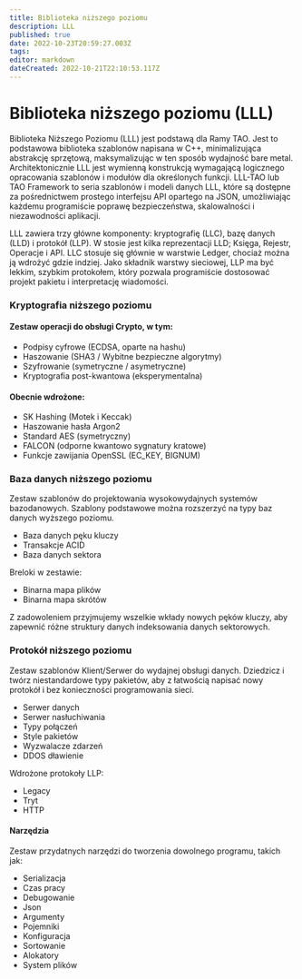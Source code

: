 ```yaml
---
title: Biblioteka niższego poziomu
description: LLL
published: true
date: 2022-10-23T20:59:27.003Z
tags: 
editor: markdown
dateCreated: 2022-10-21T22:10:53.117Z
---
```


# Biblioteka niższego poziomu (LLL)
Biblioteka Niższego Poziomu (LLL) jest podstawą dla Ramy TAO. Jest to podstawowa biblioteka szablonów napisana w C++, minimalizująca abstrakcję sprzętową, maksymalizując w ten sposób wydajność bare metal. Architektonicznie LLL jest wymienną konstrukcją wymagającą logicznego opracowania szablonów i modułów dla określonych funkcji. LLL-TAO lub TAO Framework to seria szablonów i modeli danych LLL, które są dostępne za pośrednictwem prostego interfejsu API opartego na JSON, umożliwiając każdemu programiście poprawę bezpieczeństwa, skalowalności i niezawodności aplikacji.

LLL zawiera trzy główne komponenty: kryptografię (LLC), bazę danych (LLD) i protokół (LLP). W stosie jest kilka reprezentacji LLD; Księga, Rejestr, Operacje i API. LLC stosuje się głównie w warstwie Ledger, chociaż można ją wdrożyć gdzie indziej. Jako składnik warstwy sieciowej, LLP ma być lekkim, szybkim protokołem, który pozwala programiście dostosować projekt pakietu i interpretację wiadomości.

### Kryptografia niższego poziomu

#### Zestaw operacji do obsługi Crypto, w tym:

* Podpisy cyfrowe (ECDSA, oparte na hashu)
* Haszowanie (SHA3 / Wybitne bezpieczne algorytmy)
* Szyfrowanie (symetryczne / asymetryczne)
* Kryptografia post-kwantowa (eksperymentalna)

#### Obecnie wdrożone:

* SK Hashing (Motek i Keccak)
* Haszowanie hasła Argon2
* Standard AES (symetryczny)
* FALCON (odporne kwantowo sygnatury kratowe)
* Funkcje zawijania OpenSSL (EC\_KEY, BIGNUM)

### Baza danych niższego poziomu

Zestaw szablonów do projektowania wysokowydajnych systemów bazodanowych. Szablony podstawowe można rozszerzyć na typy baz danych wyższego poziomu.

* Baza danych pęku kluczy
* Transakcje ACID
* Baza danych sektora

Breloki w zestawie:

* Binarna mapa plików
* Binarna mapa skrótów

Z zadowoleniem przyjmujemy wszelkie wkłady nowych pęków kluczy, aby zapewnić różne struktury danych indeksowania danych sektorowych.

### Protokół niższego poziomu

Zestaw szablonów Klient/Serwer do wydajnej obsługi danych. Dziedzicz i twórz niestandardowe typy pakietów, aby z łatwością napisać nowy protokół i bez konieczności programowania sieci.

* Serwer danych
* Serwer nasłuchiwania
* Typy połączeń
* Style pakietów
* Wyzwalacze zdarzeń
* DDOS dławienie

Wdrożone protokoły LLP:

* Legacy
* Tryt
* HTTP

#### Narzędzia

Zestaw przydatnych narzędzi do tworzenia dowolnego programu, takich jak:

* Serializacja
* Czas pracy
* Debugowanie
* Json
* Argumenty
* Pojemniki
* Konfiguracja
* Sortowanie
* Alokatory
* System plików
